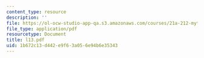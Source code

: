 ```yaml
---
content_type: resource
description: ''
file: https://ol-ocw-studio-app-qa.s3.amazonaws.com/courses/21a-212-myth-ritual-and-symbolism-spring-2004/1b672c13d442e9f63a056e94b6e35343_l13.pdf
file_type: application/pdf
resourcetype: Document
title: l13.pdf
uid: 1b672c13-d442-e9f6-3a05-6e94b6e35343
---
```

